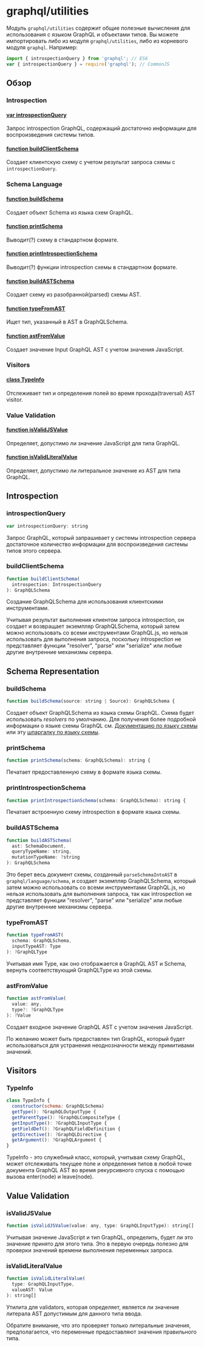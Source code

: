 # graphql/utilities

Модуль ```graphql/utilities``` содержит общие полезные вычисления для использования с языком GraphQL и объектами типов. Вы можете импортировать либо из модуля ```graphql/utilities```, либо из корневого модуля ```graphql```. Например:

```javascript
import { introspectionQuery } from 'graphql'; // ES6
var { introspectionQuery } = require('graphql'); // CommonJS
```

## Обзор

### Introspection

#### [var introspectionQuery](#introspectionQuery)
Запрос introspection GraphQL, содержащий достаточно информации для воспроизведения системы типов.
#### [function buildClientSchema](#buildClientSchema)
Создает клиентскую схему с учетом результат запроса схемы с `introspectionQuery`.

### Schema Language

#### [function buildSchema](#buildSchema)
Создает объект Schema из языка схем GraphQL.
#### [function printSchema](#printSchema)
Выводит(?) схему в стандартном формате.
#### [function printIntrospectionSchema](#printIntrospectionSchema)
Выводит(?) функции introspection схемы в стандартном формате.
#### [function buildASTSchema](#buildASTSchema)
Создает схему из разобранной(parsed) схемы AST.
#### [function typeFromAST](#typeFromAST)
Ищет тип, указанный в AST в GraphQLSchema.
#### [function astFromValue](#astFromValue)
Создает значение Input GraphQL AST с учетом значения JavaScript.

### Visitors

#### [class TypeInfo](#TypeInfo)
Отслеживает тип и определения полей во время прохода(traversal) AST visitor.

### Value Validation

#### [function isValidJSValue](#isValidJSValue)
Определяет, допустимо ли значение JavaScript для типа GraphQL.
#### [function isValidLiteralValue](#isValidLiteralValue)
Определяет, допустимо ли литеральное значение из AST для типа GraphQL.

## Introspection

### introspectionQuery

```javascript
var introspectionQuery: string
```

Запрос GraphQL, который запрашивает у системы introspection сервера достаточное количество информации для воспроизведения системы типов этого сервера.

### buildClientSchema

```javascript
function buildClientSchema(
  introspection: IntrospectionQuery
): GraphQLSchema
```

Создание GraphQLSchema для использования клиентскими инструментами.

Учитывая результат выполнения клиентом запроса introspection, он создает и возвращает экземпляр GraphQLSchema, который затем можно использовать со всеми инструментами GraphQL.js, но нельзя использовать для выполнения запроса, поскольку introspection не представляет функции "resolver", "parse" или "serialize" или любые другие внутренние механизмы сервера.

## Schema Representation

### buildSchema 

```javascript
function buildSchema(source: string | Source): GraphQLSchema {
```

Создает объект GraphQLSchema из языка схемы GraphQL. Схема будет использовать *resolvers* по умолчанию. Для получения более подробной информации о языке схемы GraphQL см. [Документацию по языку схемы](https://graphql.org/learn/schema/) или эту [шпаргалку по языку схемы](https://wehavefaces.net/graphql-shorthand-notation-cheatsheet-17cd715861b6#.9oztv0a7n).

### printSchema

```javascript
function printSchema(schema: GraphQLSchema): string {
```

Печатает предоставленную схему в формате языка схемы.

### printIntrospectionSchema

```javascript
function printIntrospectionSchema(schema: GraphQLSchema): string {
```

Печатает встроенную схему introspection в формате языка схемы.

### buildASTSchema

```javascript
function buildASTSchema(
  ast: SchemaDocument,
  queryTypeName: string,
  mutationTypeName: ?string
): GraphQLSchema
```

Это берет весь документ схемы, созданный ```parseSchemaIntoAST``` в ```graphql/language/schema```, и создает экземпляр GraphQLSchema, который затем можно использовать со всеми инструментами GraphQL.js, но нельзя использовать для выполнения запроса, так как introspection не представляет функции "resolver", "parse" или "serialize" или любые другие внутренние механизмы сервера.

### typeFromAST

```javascript
function typeFromAST(
  schema: GraphQLSchema,
  inputTypeAST: Type
): ?GraphQLType
```

Учитывая имя Type, как оно отображается в GraphQL AST и Schema, вернуть соответствующий GraphQLType из этой схемы.

### astFromValue

```javascript
function astFromValue(
  value: any,
  type?: ?GraphQLType
): ?Value
```

Создает входное значение GraphQL AST с учетом значения JavaScript.

По желанию может быть предоставлен тип GraphQL, который будет использоваться для устранения неоднозначности между примитивами значений.

## Visitors 

### TypeInfo

```javascript
class TypeInfo {
  constructor(schema: GraphQLSchema)
  getType(): ?GraphQLOutputType {
  getParentType(): ?GraphQLCompositeType {
  getInputType(): ?GraphQLInputType {
  getFieldDef(): ?GraphQLFieldDefinition {
  getDirective(): ?GraphQLDirective {
  getArgument(): ?GraphQLArgument {
}
```

TypeInfo - это служебный класс, который, учитывая схему GraphQL, может отслеживать текущее поле и определения типов в любой точке документа GraphQL AST во время рекурсивного спуска с помощью вызова enter(node) и leave(node).

## Value Validation 

### isValidJSValue 

```javascript
function isValidJSValue(value: any, type: GraphQLInputType): string[]
```

Учитывая значение JavaScript и тип GraphQL, определить, будет ли это значение принято для этого типа. Это в первую очередь полезно для проверки значений времени выполнения переменных запроса.

### isValidLiteralValue

```javascript
function isValidLiteralValue(
  type: GraphQLInputType,
  valueAST: Value
): string[]
```

Утилита для validators, которая определяет, является ли значение литерала AST допустимым для данного типа ввода.

Обратите внимание, что это проверяет только литеральные значения, предполагается, что переменные предоставляют значения правильного типа.